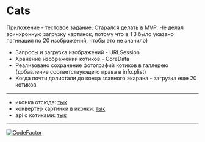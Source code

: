# Cats

Приложение - тестовое задание. 
Старался делать в MVP. Не делал асинхронную загрузку картинок, потому что в ТЗ было указано пагинация по 20 изображений, чтобы это не значило)

- Запросы и загрузка изображений - URLSession
- Хранение изображений котиков - CoreData
- Реализовано сохранение фотографий котиков в галлерею (добавление соответствующего права в info.plist)
- Когда почти долистали до конца главного экарана - загрузка еще 20 котиков 


---
- иконка отсюда: [тык](https://tr.pinterest.com/pin/610730399446142330/)
- конвертер картинки в иконки: [тык](https://makeappicon.com)
- api с котиками: [тык](https://thecatapi.com)

---
[![CodeFactor](https://www.codefactor.io/repository/github/europeec/cats/badge)](https://www.codefactor.io/repository/github/europeec/cats)
